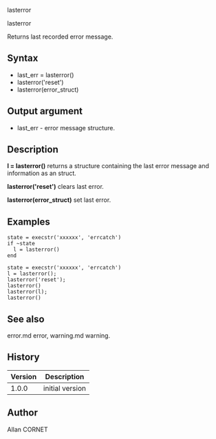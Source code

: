 



lasterror


lasterror

Returns last recorded error message.

## Syntax

- last_err = lasterror()
- lasterror('reset')
- lasterror(error_struct)

## Output argument

 - last_err - error message structure.

## Description


  <p><b>l = lasterror()</b> returns a structure containing the last error message and information as an struct.</p>
  <p><b>lasterror('reset')</b> clears last error.</p>
  <p><b>lasterror(error_struct)</b> set last error.</p>


## Examples

```Nelson
state = execstr('xxxxxx', 'errcatch')
if ~state
  l = lasterror()
end
```
```Nelson
state = execstr('xxxxxx', 'errcatch')
l = lasterror();
lasterror('reset');
lasterror()
lasterror(l);
lasterror()
```

## See also

error.md error, warning.md warning.
## History

|Version|Description|
|------|------|
|1.0.0|initial version|


## Author

Allan CORNET



